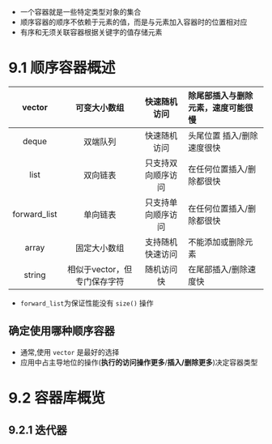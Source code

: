 - 一个容器就是一些特定类型对象的集合
- 顺序容器的顺序不依赖于元素的值，而是与元素加入容器时的位置相对应
- 有序和无须关联容器根据关键字的值存储元素

# 9.1 顺序容器概述
|vector|可变大小数组|快速随机访问|除尾部插入与删除元素，速度可能很慢|
|:--:|:--:|:--:|:--|
|deque|双端队列|快速随机访问|头尾位置 插入/删除 速度很快|
|list|双向链表|只支持双向顺序访问|在任何位置插入/删除都很快||
|forward_list|单向链表|只支持单向顺序访问|在任何位置插入/删除都很快|
|array|固定大小数组|支持随机快速访问|不能添加或删除元素|
|string|相似于vector，但专门保存字符|随机访问快|在尾部插入/删除速度快|

- `forward_list`为保证性能没有 `size()` 操作

## 确定使用哪种顺序容器
- 通常,使用 `vector` 是最好的选择
- 应用中占主导地位的操作(**执行的访问操作更多**/**插入/删除更多**)决定容器类型

# 9.2 容器库概览
## 9.2.1 迭代器
